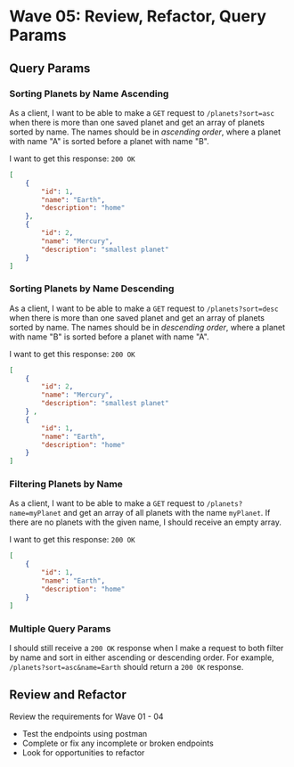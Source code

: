 # Wave 05: Review, Refactor, Query Params

## Query Params

### Sorting Planets by Name Ascending
As a client, I want to be able to make a `GET` request to `/planets?sort=asc` when there is more than one saved planet and get an array of planets sorted by name. The names should be in _ascending order_, where a planet with name "A" is sorted before a planet with name "B".

I want to get this response:
`200 OK`

```json
[
    {
        "id": 1,
        "name": "Earth",
        "description": "home"
    },
    {
        "id": 2,
        "name": "Mercury",
        "description": "smallest planet"
    }
]
```

### Sorting Planets by Name Descending
As a client, I want to be able to make a `GET` request to `/planets?sort=desc` when there is more than one saved planet and get an array of planets sorted by name. The names should be in _descending order_, where a planet with name "B" is sorted before a planet with name "A".

I want to get this response:
`200 OK`

```json
[
    {
        "id": 2,
        "name": "Mercury",
        "description": "smallest planet"
    } ,
    {
        "id": 1,
        "name": "Earth",
        "description": "home"
    }
]
```

### Filtering Planets by Name
As a client, I want to be able to make a `GET` request to `/planets?name=myPlanet` and get an array of all planets with the name `myPlanet`. If there are no planets with the given name, I should receive an empty array. 

I want to get this response:
`200 OK`

```json
[
    {
        "id": 1,
        "name": "Earth",
        "description": "home"
    }
]
```
### Multiple Query Params
I should still receive a `200 OK` response when I make a request to both filter by name and sort in either ascending or descending order. For example, `/planets?sort=asc&name=Earth` should return a `200 OK` response. 

## Review and Refactor
Review the requirements for Wave 01 - 04
* Test the endpoints using postman
* Complete or fix any incomplete or broken endpoints
* Look for opportunities to refactor
